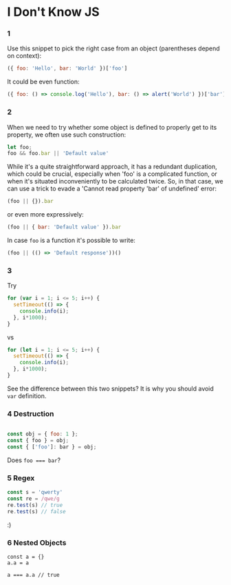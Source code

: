 # I Don't Know JS

### 1

Use this snippet to pick the right case from an object (parentheses depend on context):
``` javascript
({ foo: 'Hello', bar: 'World' })['foo']
```
It could be even function:
``` javascript
({ foo: () => console.log('Hello'), bar: () => alert('World') })['bar']()
```

### 2

When we need to try whether some object is defined to properly get to its property, we often use such construction:
``` javascript
let foo;
foo && foo.bar || 'Default value'
```
While it's a quite straightforward approach, it has a redundant duplication, which could be crucial, especially when 'foo' is a complicated function, or when it's situated inconveniently to be calculated twice. So, in that case, we can use a trick to evade a 'Cannot read property 'bar' of undefined' error:
``` javascript
(foo || {}).bar
```
or even more expressively:
``` javascript
(foo || { bar: 'Default value' }).bar
```
In case `foo` is a function it's possible to write:
``` javascript
(foo || (() => 'Default response'))()
```

### 3

Try
``` javascript
for (var i = 1; i <= 5; i++) {
  setTimeout(() => {
    console.info(i);
  }, i*1000);
}
```
vs
``` javascript
for (let i = 1; i <= 5; i++) {
  setTimeout(() => {
    console.info(i);
  }, i*1000);
}
```
See the difference between this two snippets? It is why you should avoid `var` definition.

### 4 Destruction

``` javascript

const obj = { foo: 1 };
const { foo } = obj;
const { ['foo']: bar } = obj;
```
Does `foo === bar`?

### 5 Regex

``` javascript
const s = 'qwerty'
const re = /qwe/g
re.test(s) // true
re.test(s) // false
```
:)

### 6 Nested Objects

```
const a = {}
a.a = a

a === a.a // true
```
